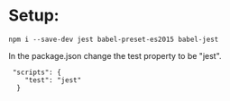 # Setup: 

```
npm i --save-dev jest babel-preset-es2015 babel-jest
```

In the package.json change the test property to be "jest".

```
 "scripts": {
    "test": "jest"
  }
```


